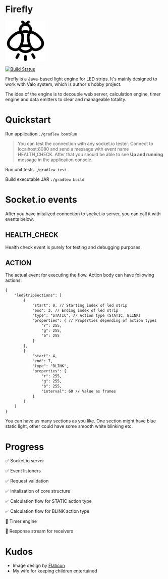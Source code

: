 # Firefly

![Firefly](img.png)

[![Build Status](https://travis-ci.org/Desertive/firefly.png?branch=master)](https://travis-ci.org/Desertive/firefly)

Firefly is a Java-based light engine for LED strips. It's mainly designed to work with Valo system, which is author's hobby project.

The idea of the engine is to decouple web server, calculation engine, timer engine and data emitters to clear and manageable totality.

# Quickstart

Run application `./gradlew bootRun`

> You can test the connection with any socket.io tester. Connect to localhost:8080 and send a message with event name HEALTH_CHECK. After that you should be able to see **Up and running** message in the application console.

Run unit tests `./gradlew test`

Build executable JAR `./gradlew build`

# Socket.io events
After you have initalized connection to socket.io server, you can call it with events below.

## HEALTH_CHECK
Health check event is purely for testing and debugging purposes.

## ACTION
The actual event for executing the flow. Action body can have following actions:

    {
        "ledStripSections": [
            {
                "start": 0, // Starting index of led strip
                "end": 3, // Ending index of led strip
                "type": "STATIC", // Action type (STATIC, BLINK)
                "properties": { // Properties depending of action types
                    "r": 255,
                    "g": 255,
                    "b": 255
                }
            },
            {
                "start": 4,
                "end": 7,
                "type": "BLINK",
                "properties": {
                    "r": 255,
                    "g": 255,
                    "b": 255,
                    "interval": 60 // Value as frames
                }
            }
        ]
    }

You can have as many sections as you like. One section might have blue static light, other could have some smooth white blinking etc.

# Progress
:white_check_mark: Socket.io server

:white_check_mark: Event listeners

:white_check_mark: Request validation

:white_check_mark: Initalization of core structure

:white_check_mark: Calculation flow for STATIC action type

:white_check_mark: Calculation flow for BLINK action type

:black_square_button: Timer engine

:black_square_button: Response stream for receivers

# Kudos
- Image design by [Flaticon](https://www.flaticon.com/)
- My wife for keeping children entertained
